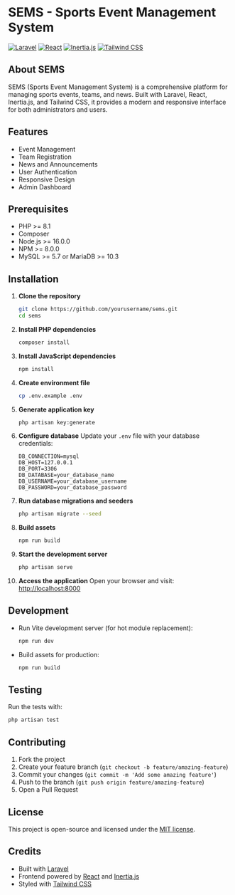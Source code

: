 # SEMS - Sports Event Management System

[![Laravel](https://img.shields.io/badge/Laravel-FF2D20?style=for-the-badge&logo=laravel&logoColor=white)](https://laravel.com)
[![React](https://img.shields.io/badge/React-20232A?style=for-the-badge&logo=react&logoColor=61DAFB)](https://reactjs.org/)
[![Inertia.js](https://img.shields.io/badge/Inertia-000000?style=for-the-badge&logo=inertia&logoColor=white)](https://inertiajs.com/)
[![Tailwind CSS](https://img.shields.io/badge/Tailwind_CSS-38B2AC?style=for-the-badge&logo=tailwind-css&logoColor=white)](https://tailwindcss.com/)

## About SEMS

SEMS (Sports Event Management System) is a comprehensive platform for managing sports events, teams, and news. Built with Laravel, React, Inertia.js, and Tailwind CSS, it provides a modern and responsive interface for both administrators and users.

## Features

- Event Management
- Team Registration
- News and Announcements
- User Authentication
- Responsive Design
- Admin Dashboard

## Prerequisites

- PHP >= 8.1
- Composer
- Node.js >= 16.0.0
- NPM >= 8.0.0
- MySQL >= 5.7 or MariaDB >= 10.3

## Installation

1. **Clone the repository**
   ```bash
   git clone https://github.com/yourusername/sems.git
   cd sems
   ```

2. **Install PHP dependencies**
   ```bash
   composer install
   ```

3. **Install JavaScript dependencies**
   ```bash
   npm install
   ```

4. **Create environment file**
   ```bash
   cp .env.example .env
   ```

5. **Generate application key**
   ```bash
   php artisan key:generate
   ```

6. **Configure database**
   Update your `.env` file with your database credentials:
   ```env
   DB_CONNECTION=mysql
   DB_HOST=127.0.0.1
   DB_PORT=3306
   DB_DATABASE=your_database_name
   DB_USERNAME=your_database_username
   DB_PASSWORD=your_database_password
   ```

7. **Run database migrations and seeders**
   ```bash
   php artisan migrate --seed
   ```

8. **Build assets**
   ```bash
   npm run build
   ```

9. **Start the development server**
   ```bash
   php artisan serve
   ```

10. **Access the application**
    Open your browser and visit: [http://localhost:8000](http://localhost:8000)

## Development

- Run Vite development server (for hot module replacement):
  ```bash
  npm run dev
  ```

- Build assets for production:
  ```bash
  npm run build
  ```

## Testing

Run the tests with:
```bash
php artisan test
```

## Contributing

1. Fork the project
2. Create your feature branch (`git checkout -b feature/amazing-feature`)
3. Commit your changes (`git commit -m 'Add some amazing feature'`)
4. Push to the branch (`git push origin feature/amazing-feature`)
5. Open a Pull Request

## License

This project is open-source and licensed under the [MIT license](https://opensource.org/licenses/MIT).

## Credits

- Built with [Laravel](https://laravel.com)
- Frontend powered by [React](https://reactjs.org/) and [Inertia.js](https://inertiajs.com/)
- Styled with [Tailwind CSS](https://tailwindcss.com/)

